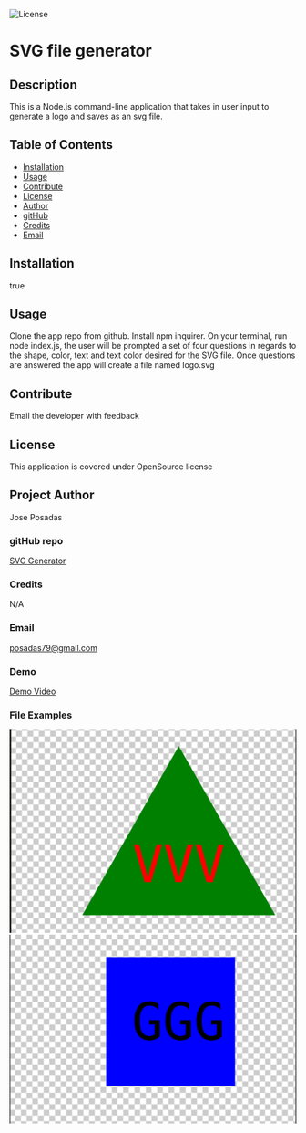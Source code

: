 
  ![License](https://img.shields.io/badge/license-OpenSource-blue)
  # SVG file generator
   ## Description
   This is a Node.js command-line application that takes in user input to generate a logo and saves as an svg file.
   ## Table of Contents
   * [Installation](#installation)
   * [Usage](#usage)
   * [Contribute](#contribute)
   * [License](#license)
   * [Author](#author)
   * [gitHub](#github)
   * [Credits](#credits)
   * [Email](#email)
   
  ## Installation 
  true 
  ## Usage 
  Clone the app repo from github. Install npm inquirer. On your terminal, run node index.js, the user will be prompted a set of four questions in regards to the shape, color, text and text color desired for the SVG file. Once questions are answered the app will create a file named logo.svg
  ## Contribute 
  Email the developer with feedback
  ## License 
  This application is covered under OpenSource license
  ## Project Author 
  Jose Posadas 
   ### gitHub repo
   [SVG Generator](https://github.com/Nozerone/SVG_Generator)
   ### Credits 
   N/A 
   ### Email 
   posadas79@gmail.com

   ### Demo
   [Demo Video](https://drive.google.com/file/d/15sQJbfmhy9FO74JSVxg_8KOrvyVD-SDo/view)

   ### File Examples
   
   ![Alt text](<assets/screenshots/Screenshot 2023-09-10 at 12.28.55 AM.png>)
   ![Alt text](<assets/screenshots/Screenshot 2023-09-10 at 12.29.12 AM.png>)